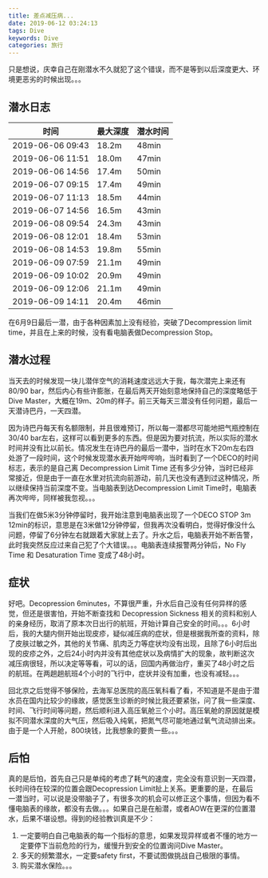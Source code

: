 ```yaml
---
title: 差点减压病...
date: 2019-06-12 03:24:13
tags: Dive
keywords: Dive
categories: 旅行
---
```

只是想说，庆幸自己在刚潜水不久就犯了这个错误，而不是等到以后深度更大、环境更恶劣的时候出现。。。

## 潜水日志

|时间 | 最大深度 | 潜水时间|
|------|-----|------|
|2019-06-06 09:43 | 18.2m | 48min |
|2019-06-06 11:51 | 18.0m | 47min |
|2019-06-06 14:56 | 17.4m | 50min |
|2019-06-07 09:15 | 17.4m | 49min |
|2019-06-07 11:13 | 18.5m | 44min |
|2019-06-07 14:56 | 16.5m | 43min |
|2019-06-08 09:54 | 24.3m | 43min |
|2019-06-08 12:01 | 18.4m | 53min |
|2019-06-08 14:53 | 19.8m | 55min |
|2019-06-09 07:59 | 21.1m | 49min |
|2019-06-09 10:02 | 20.9m | 49min |
|2019-06-09 12:06 | 21.1m | 49min |
|2019-06-09 14:11 | 20.4m | 46min |

在6月9日最后一潜，由于各种因素加上没有经验，突破了Decompression limit time，并且在上来的时候，没有看电脑表做Decompression Stop。

## 潜水过程

当天去的时候发现一块儿潜伴空气的消耗速度远远大于我，每次潜完上来还有80/90 bar，然后内心有些许膨胀，在最后两天开始刻意地保持自己的深度略低于Dive Master，大概在19m、20m的样子。前三天每天三潜没有任何问题，最后一天潜诗巴丹，一天四潜。  

因为诗巴丹每天有名额限制，并且很难预订，所以每一潜都尽可能地把气瓶控制在30/40 bar左右，这样可以看到更多的东西。但是因为要对抗流，所以实际的潜水时间并没有比以前长。情况发生在诗巴丹的最后一潜中，当时在水下20m左右四处游了一段时间，这个时候发现潜水表开始哔哔响，当时看到了一个DECO的时间标志，表示的是自己离 Decompression Limit Time 还有多少分钟，当时已经非常接近，但是由于一直在水里对抗流向前游动，前几天也没有遇到过这种情况，所以继续保持当前深度不变。当电脑表到达Decompression Limit Time时，电脑表再次哔哔，同样被我忽视。。。  

当我们在做5米3分钟停留时，我开始注意到电脑表出现了一个DECO STOP 3m 12min的标识，意思是在3米做12分钟停留，但我再次没看明白，觉得好像没什么问题，停留了6分钟左右就跟着大家就上去了。升水之后，电脑表开始不断告警，此时我突然反应过来自己犯了个大错误。。。电脑表连续报警两分钟后，No Fly Time 和 Desaturation Time 变成了48小时。


## 症状

好吧。Decopression 6minutes，不算很严重，升水后自己没有任何异样的感觉，但还是很害怕，开始不断查找和 Decopression Sickness 相关的资料和别人的亲身经历，取消了原本次日出行的航班，开始计算自己安全的时间。。。6小时后，我的大腿内侧开始出现皮疹，疑似减压病的症状，但是根据我所查的资料，除了皮肤过敏之外，其他的关节痛、肌肉乏力等症状均没有出现，且除了6小时后出现的皮疹之外，之后24小时内并没有其他症状以及病情扩大的现象，故判断这次减压病很轻，所以决定等等看，可以的话，回国内再做治疗，重买了48小时之后的航班。在两趟趟航班4个小时的飞行中，症状并没有加重，也没有减轻。。。

回北京之后觉得不够保险，去海军总医院的高压氧科看了看，不知道是不是由于潜水员在国内比较少的缘故，感觉医生诊断的时候比我还要紧张，问了我一些深度、时间、飞行时间等问题，然后顺利进入高压氧舱三个小时。高压氧舱的原因就是模拟不同潜水深度的大气压，然后吸入纯氧，把氮气尽可能地通过氧气流动排出来。由于是一个人开舱，800块钱，比我想象的要贵一些。。。

## 后怕

真的是后怕，首先自己只是单纯的考虑了耗气的速度，完全没有意识到一天四潜，长时间待在较深的位置会跟Decopression Limit扯上关系。更重要的是，在最后一潜当时，可以说是没带脑子了，有很多次的机会可以修正这个事情，但因为看不懂电脑表的缘故，都没有去做。。。如果自己是在船潜，或者AOW在更深的位置潜水，后果不堪设想。得到的经验教训真是不少：

1. 一定要明白自己电脑表的每一个指标的意思，如果发现异样或者不懂的地方一定要停下当前危险的行为，缓慢升到安全的位置询问Dive Master。
2. 多天的频繁潜水，一定要safety first，不要试图做挑战自己极限的事情。
3. 购买潜水保险。。。



